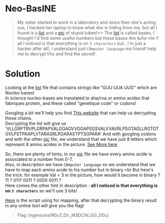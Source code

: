 # Neo-BasINE

> My sister started to work in a laboratory and since then she's acting sus,
> I hacked her laptop to know what she is hiding from me, but all I found is a [list](Nbases.txt) and a [pic](NeoBasine.jpg) of stupid tubes!>> The [list](Nbases.txt) is called bases,
> I thought I'd find some useful numbers but these bases Are `Nu`for me !!
> all I noticed is that everything is on `3 characters` but..
> i'm just a hacker after all!, i understand just `C0mputer 1anguage` ma friend! help me to decrypt this and find the secret!

# Solution 
Looking at the [list](Nbases.txt) file that contains strings like "GUU UUA UUG" which are Nucleo bases!<br>
In science nucleo-bases are translated to dna/rna or amino acides that fabriques protein, and these called "genetique code" or codons!<br>

Googling a bit we'll help you find [This website](https://www.dcode.fr/codons-code-genetique) that can help us decrypting these chains. <br>
Decrypting the list will give us 'VLLGRPTRVPLGRPAPVALGGAGVVGGAPSGSVALVVAVRLPSGTAGLLRGTGTGVLPSTPAAPLVTARASRLPGARASTPTSGPARA' 
And with googling codons and with the other [pic](NeoBasine.jpg) file, we understand that we have just 8 letters which represent 8
amino acides in the picture. [See More here](https://www.google.com/url?sa=i&url=https%3A%2F%2Fes.khanacademy.org%2Fscience%2Fap-biology%2Fgene-expression-and-regulation%2Ftranslation%2Fa%2Fthe-genetic-code-discovery-and-properties&psig=AOvVaw1V51jE4dLwo-rXYjVHmS-j&ust=1695277842172000&source=images&cd=vfe&opi=89978449&ved=0CBAQjRxqFwoTCPDAnajIuIEDFQAAAAAdAAAAABAF)

So, there are plenty of hints, in our [pic](NeoBasine.jpg) file we have every amino acide is associated to a number from 0-7. <br>
Also, in description we have `C0mputer 1anguage` so we understand that we have to map each amino acide to his number but in binary.<br
But here's the trick: for exemple Val = 3 in the picture, how would it become in binary ? 11 ? 011? 0011 ? 0000 0011 ? <br>
Here comes the other hint in description : **all I noticed is that everything is on `3 characters`** so we'll use 3 bits!

[Here](decryptamino.py) is the script using for mapping, after that decrypting the binary result in any online tool will give you the flag!

>Flag :ingeniums{R0u7_Dir_M3DCiN_GG_D0c}


